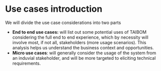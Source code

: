 # Use cases introduction



We will divide the use case considerations into two parts



* **End to end use cases:** will list out some potential uses of TAIBOM considering the full end to end experience, which by necessity will involve most, if not all, stakeholders (more usage scenarios). This analysis helps us understand the business context and opportunities. 
* **Micro use cases**: will generally consider the usage of the system from an induvial stakeholder, and will be more targeted to eliciting technical requirements. 



